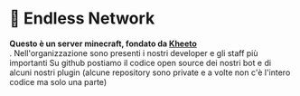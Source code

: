 # 📌 Endless Network
<b>Questo è un server minecraft, fondato da [Kheeto](https://github.com/Kheeto)</b><br>.
Nell'organizzazione sono presenti i nostri developer e gli staff più importanti
Su github postiamo il codice open source dei nostri bot e di alcuni nostri plugin (alcune repository sono private e a volte non c'è l'intero codice ma solo una parte)
